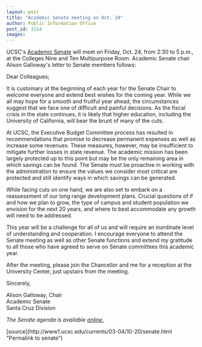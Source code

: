 ```yaml
---
layout: post
title: "Academic Senate meeting on Oct. 24"
author: Public Information Office
post_id: 3114
images:
---
```


<p>
  UCSC's <a href="http://senate.ucsc.edu/">Academic Senate</a> will meet on Friday, Oct. 24, from 2:30 to 5 p.m., at the Colleges Nine and Ten Multipurpose Room. Academic Senate chair Alison Galloway's letter to Senate members follows:<br>
</p>
<p>
  Dear Colleagues;<br>
</p>
<p>
  It is customary at the beginning of each year for the Senate Chair to welcome everyone and extend best wishes for the coming year. While we all may hope for a smooth and fruitful year ahead, the circumstances suggest that we face one of difficult and painful decisions. As the fiscal crisis in the state continues, it is likely that higher education, including the University of California, will bear the brunt of many of the cuts.<br>
</p>
<p>
  At UCSC, the Executive Budget Committee process has resulted in recommendations that promise to decrease permanent expenses as well as increase some revenues. These measures, however, may be insufficient to mitigate further losses in state revenue. The academic mission has been largely protected up to this point but may be the only remaining area in which savings can be found. The Senate must be proactive in working with the administration to ensure the values we consider most critical are protected and still identify ways in which savings can be generated.<br>
</p>
<p>
  While facing cuts on one hand, we are also set to embark on a reassessment of our long range development plans. Crucial questions of if and how we plan to grow, the type of campus and student population we envision for the next 20 years, and where to best accommodate any growth will need to be addressed.<br>
</p>
<p>
  This year will be a challenge for all of us and will require an inordinate level of understanding and cooperation. I encourage everyone to attend the Senate meeting as well as other Senate functions and extend my gratitude to all those who have agreed to serve on Senate committees this academic year.<br>
</p>
<p>
  After the meeting, please join the Chancellor and me for a reception at the University Center, just upstairs from the meeting.
</p>
<p>
  Sincerely,
</p>
<p>
  Alison Galloway, Chair<br>
  Academic Senate<br>
  Santa Cruz Division
</p>
<p>
  <i>The Senate agenda is available <a href="http://senate.ucsc.edu/meetings/03Oct/A03oct.htm">online.</a></i>
</p>
[source](http://www1.ucsc.edu/currents/03-04/10-20/senate.html "Permalink to senate")
